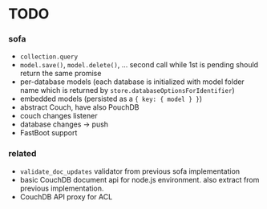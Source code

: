 # TODO

### sofa

* `collection.query`
* `model.save()`, `model.delete()`, ... second call while 1st is pending should return the same promise
* per-database models (each database is initialized with model folder name which is returned by `store.databaseOptionsForIdentifier`)
* embedded models (persisted as a `{ key: { model } }`)
* abstract Couch, have also PouchDB
* couch changes listener
* database changes -> push
* FastBoot support

### related

* `validate_doc_updates` validator from previous sofa implementation
* basic CouchDB document api for node.js environment. also extract from previous implementation.
* CouchDB API proxy for ACL
